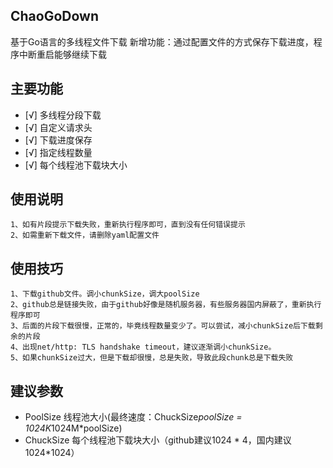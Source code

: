 ## ChaoGoDown
基于Go语言的多线程文件下载
新增功能：通过配置文件的方式保存下载进度，程序中断重启能够继续下载

## 主要功能
- [√] 多线程分段下载
- [√] 自定义请求头
- [√] 下载进度保存
- [√] 指定线程数量
- [√] 每个线程池下载块大小
    
## 使用说明
    1、如有片段提示下载失败，重新执行程序即可，直到没有任何错误提示
    2、如需重新下载文件，请删除yaml配置文件
    
## 使用技巧
    1、下载github文件。调小chunkSize，调大poolSize
    2、github总是链接失败，由于github好像是随机服务器，有些服务器国内屏蔽了，重新执行程序即可
    3、后面的片段下载很慢，正常的，毕竟线程数量变少了。可以尝试，减小chunkSize后下载剩余的片段
    4、出现net/http: TLS handshake timeout，建议逐渐调小chunkSize。
    5、如果chunkSize过大，但是下载却很慢，总是失败，导致此段chunk总是下载失败

## 建议参数

- PoolSize 线程池大小(最终速度：ChuckSize*poolSize = 1024K*1024M*poolSize)
- ChuckSize 每个线程池下载块大小（github建议1024 * 4，国内建议1024*1024） 